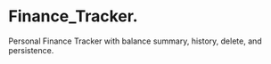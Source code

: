 # Finance_Tracker.
Personal Finance Tracker with balance summary, history, delete, and persistence.
